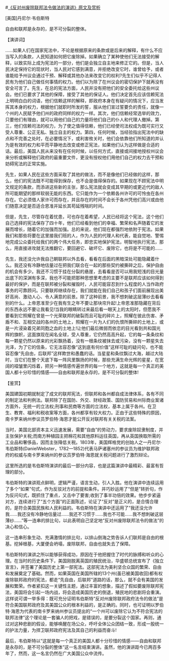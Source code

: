 #[《反对州废除联邦法令做法的演讲》原文及赏析](https://www.vrrw.net/wx/14769.html)

[美国]丹尼尔·韦伯斯特

自由和联邦是永存的，是不可分裂的整体。

【演讲词】

……如果人们在国家宪法中，不论是根据原来的条款或是后来的解释，有什么不应当写入的条款，人民知道如何把它废除掉。如果确立了某种使他们无法接受的解释，以致实际上成为宪法的一部分，他们是会独立自主地来修正它的。但是，当人民决定保持它的现状时，当人民对它感到满意，并拒绝改变它时，谁曾给予，或者谁能给予州议会通过干预、解释或其他办法来改变它的权利?先生们似乎不记得人民有为他们自己做任何事情的权力。他们以为除了在州议会的密切保护下就再没有安全可言了。先生，在总的宪法方面，人民并没有把他们的安全委托给这些州议会。他们已要求了其他的保障，接受了其他的保证人。他们决定首先应该信赖宪法上明明白白的词语，他们信赖这样的解释，即政府本身在有疑问的情况下，应当发挥其本身的权力，根据他们就职时所发的誓，服从他们宣过誓要负的责任，就像一个州的人民赋予他们州的政府同样的权力一样。其次，他们信赖经常选举的效力，只要他们有理由，就可以用他们自己的力量将他们自己的仆人和代理人撤掉。第三，他们信赖司法的权力，为了使之值得信赖，他们已经使司法权成为既可实行又受人尊重、公正无私、独立自主的权力。第四，任何时候，当经验指出宪法中的缺点和不完善之处时，在必要情况下，或利害攸关时，他们会依靠他们所知道的并认为是有效的权力和平而平静地去改变或修正宪法，如果他们认为这样做是合适的话。最后，美国人民从来没有在任何时候，以任何方式，直接或间接地授权州议会来分析或解释他们政府的最重要文件，更没有授权他们用他们自己的权力去干预和妨碍宪法的正常实施。

先生，如果人民在这些方面采取了其他的做法，而不是像他们已经做的这样，那么，他们的宪法既不可能得到保存，也不会是值得保存的。如果现在不顾宪法中明文规定的条款，而添进这些新的主张，那么宪法就会变成其早期的或更近代的敌人所可能期望的那样软弱无能的东西。它只能作为一个依赖各州许可的可怜虫在各州存在。它必须借人家许可而存在，并且存在的时间不会长于各州凭他们高兴或由他们随意决定是否适合恩准并延长其苟延残喘的时间。

但是，先生，尽管存在着忧患，可也存在着希望，人民已经将这个宪法，这个他们自己选择的宪法保存了四十年，他们已经看到他们的幸福、繁荣和名声随着它的发展而增长，随着它的加强而加强。总的来说，他们现在都强烈地依附于宪法。如果我们和那些将要在这里接我们班的人，作为人民的代理人和代表，能自觉地、警惕地完成公众委托给我们的两个伟大任务，即忠实地保护宪法，明智地执行宪法，那么，用直接进攻就无法推翻它，要回避它、破坏它、废除它，也将是不可能的……

先生，我还没允许我自己朝联邦以外去看，看看在后面的黑暗深处可能隐藏着什么。我还没有冷静地估量过在把我们联合在一起的那些契约被撕碎之后，保护自由的机会有多少。我还不习惯于挂在分裂的悬崖，去看看是否可以用我短浅的目光量出底下的深渊有多深，我也不可能把那种思想里考虑的主要不是联邦应该如何得到最好的保护，而是在联邦被分裂和摧毁时，人民可能容忍到什么程度的人当作政府事务的可靠顾问。只要联邦继续存在，我们就能在我们自己和孩子们面前展现出美好高尚、激动人心、令人满意的前景。除了这种前景，我不想刺破这层薄纱去看看别的什么。上帝恩准至少在我有生之年不要让那块帘升起!上帝恩准那隐藏在背后的东西永远不要让我看见!当我的眼睛转过来最后看一眼天上的太阳时，但愿我不要看到它照耀在曾是一个光荣联邦的破裂而且可耻的碎片上，照耀在彼此伤害、矛盾不和、互相交战的各州的土地上，照耀在一片为人们的仇恨所撕碎的土地上，或是一片浸染着兄弟同胞之血的土地上!让他们最后微弱而依恋的目光看到共和国光辉的旗帜，这面旗现在闻名全球，受人尊重，它仍然高高升起，它的每一条条纹和每一颗星仍然以原来的光彩飘扬着，没有一根条纹被抹去或污染，没有一颗星失去光泽，为了它的信条，它无法容忍像“这到底有何价值”这样可耻的疑问句，也不能容忍像“先自由，后联邦”这样欺世和愚蠢的话。当星星和条纹飘过大海，越过大陆时，当它们在整个天底下每一阵风里飘扬的时候，那些充满生命光辉的星星，在宽阔的褶皱里闪烁着，把另一种情感传遍世界的每一个地方，这就是每一个真正的美国人都十分珍惜的情感——自由和联邦是永存的，是不可分裂的整体!



【鉴赏】

美国建国初期就制定了成文的联邦宪法，但联邦和各州都自成法律体系，各有不同的制定法和判例法。联邦除了在国防、外交、财经政策、国防贸易和州际商业案诸方面外，无统一的立法权;刑事和民商等方面的立法权，基本上属于各州。在卫生、教育、福利和税收案等方面，各州都享有较大权力。正由于这些特殊的原因，南卡罗来纳州参议员罗伯特·海恩才能公开反对联邦有关关税的法案。

当时，美国北部资本主义迅速发展，需要“自由”的劳动力，要求废除奴隶制度，并主张保护关税;而南方种植园主把棉花和其他原料运往英国，再从英国换取所需的工业品和奢侈品，因而主张降低关税。1803年，美国辉格党的创始人之一丹尼尔·韦伯斯特(DanielWebster，1782—1852)代表马萨诸塞州的参议员为维护联邦政府的权威与南卡罗来纳州的参议员罗伯特·海恩就关税问题进行了激烈辩论。

这里所选的是韦伯斯特演讲的最后一部分内容，也是这篇演讲中最精彩、最富有哲理的部分。

韦伯斯特的演讲观点鲜明，逻辑严谨，语言生动，引人入胜。他在演讲中连续运用了多个“如果”句式，作为反驳对方的前提和条件。并巧妙运用了“但是”转折句，作为反问句式，既抓住了重点，又击中了要害;收到了事半功倍的效果。他步步紧逼对方，连续进行了“五个方面”的正面陈述，论证了“反对”是正义的，是合情合理的，是符合美国民族和人民利益的。韦伯斯特在演讲中还运用了“我还没允许我……我还没有冷静地估量过……我还不习惯于……我也不可能……我不想刺破这层薄纱……”等一连串的排比句，以此表明自己坚定地“反对州废除联邦法令的做法”的决心和信心。

这一连串形象生动、充满激情的排比句，以排山倒海之势告诉人们联邦是自由的根基。挖掉根基，大厦便会坍塌，废除联邦，自由也就失去了保障。

韦伯斯特的演讲之所以能够获得成功，原因在于他把握住了时代的脉搏和听众的心理。在当时的历史条件下，美国刚脱离英国的殖民统治，华盛顿总统宣布了《独立宣言》，并签署了美国历史上第一部宪法。这部宪法为美利坚合众国的繁荣、自由和发展奠定了基础。然而，如果英国在美国所辖的13个州(虽已被美国收回)都有权废除联邦政府的宪法，都走“先自由，后联邦”道路的话，那么，就不会有美国的发展和繁荣。作者紧扣这一关键性主题，通过丰富的想象，描述了假如要废除联邦宪法，美国将会引起一场内战，将会造成美国历史的倒退，殖民地的悲剧将会重演。这样说可谓一举多得：既可充分证明韦伯斯特“反对州废除联邦政府法令的做法”是符合美国联邦政府及其美国公众的根本利益的，是正确的。同时，也可证明以罗伯特·海恩为代表的南卡罗来纳州参议员提出的“一个州可以废除它认为不符合宪法的联邦法律”这个理论是一套骗人的把戏，是错误的，是要分裂这个国家。再则，通过对这种悲剧的假设，能够唤醒在场公众，呼吁全体公众团结一致，形成一股统一的护法力量，为捍卫联邦政府宪法及其自己的利益而奋斗!

最后，韦伯斯特以“这就是每一个真正的美国人都十分珍惜的情感——自由和联邦是永存的，是不可分裂的整体”这一名言结束演讲。虽然，他的演讲距今已两百多年了，然而，这一名言仍然在广大美国公众中流传。

